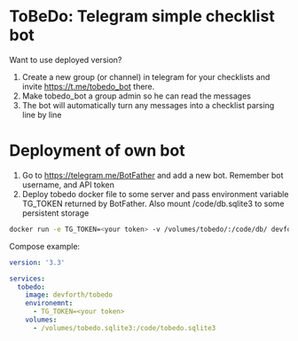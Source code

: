 # ToBeDo: Telegram simple checklist bot

Want to use deployed version?

1) Create a new group (or channel) in telegram for your checklists and invite https://t.me/tobedo_bot there.
2) Make tobedo_bot a group admin so he can read the messages
3) The bot will automatically turn any messages into a checklist parsing line by line

# Deployment of own bot

1) Go to https://telegram.me/BotFather and add a new bot. Remember bot username, and API token
2) Deploy tobedo docker file to some server and pass environment variable TG_TOKEN returned by BotFather. Also mount /code/db.sqlite3 to some persistent storage

```sh
docker run -e TG_TOKEN=<your token> -v /volumes/tobedo/:/code/db/ devforth/tobedo
```

Compose example:

```yaml
version: '3.3' 

services:
  tobedo:
    image: devforth/tobedo
    environemnt:
      - TG_TOKEN=<your token>
    volumes:
      - /volumes/tobedo.sqlite3:/code/tobedo.sqlite3
```
